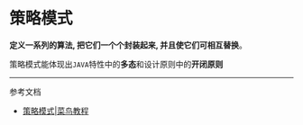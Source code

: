 # 策略模式

**定义一系列的算法, 把它们一个个封装起来, 并且使它们可相互替换**。


策略模式能体现出`JAVA`特性中的**多态**和设计原则中的**开闭原则**

--- 
参考文档
- [策略模式|菜鸟教程](https://www.runoob.com/design-pattern/strategy-pattern.html)